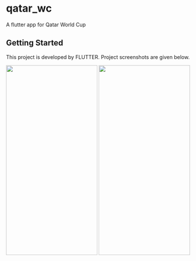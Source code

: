 # qatar_wc

A flutter app for Qatar World Cup

## Getting Started

This project is developed by FLUTTER. Project screenshots are given below.

<img src="https://user-images.githubusercontent.com/20073532/203487423-05bb8215-8938-4551-8953-49a5dfbc8f83.png" width="250" height="520">
<img src="https://user-images.githubusercontent.com/20073532/203488966-1d4a4fcc-ff98-4e32-864a-7301f1c06257.png" width="250" height="520">
